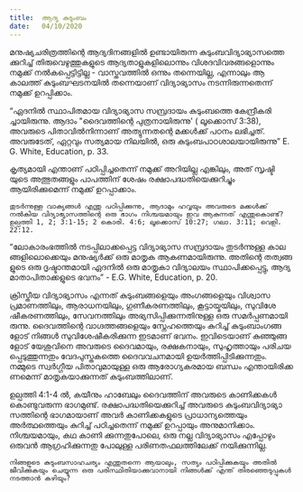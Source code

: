 ```yaml
---
title:  ആദ്യ കുടുംബം
date:   04/10/2020
---
```


മനുഷ്യചരിത്രത്തിന്റെ ആദ്യദിനങ്ങളിൽ ഉണ്ടായിരുന്ന കുടുംബവിദ്യാഭ്യാസത്തെ ക്കുറിച്ച് തിരുവെഴുത്തുകളുടെ ആദ്യതാളുകളിലൊന്നും വിശദവിവരങ്ങളൊന്നും നമുക്ക് നൽകപ്പെട്ടിട്ടില്ല - വാസ്തവത്തിൽ ഒന്നും തന്നെയില്ല, എന്നാലും ആ കാലത്ത് കുടുംബഘടനയിൽ തന്നെയാണ് വിദ്യാഭ്യാസം നടന്നിരുന്നതെന്ന് നമുക്ക് ഉറപ്പിക്കാം.

“ഏദനിൽ സ്ഥാപിതമായ വിദ്യാഭ്യാസ സമ്പ്രദായം കുടുംബത്തെ കേന്ദ്രീകരി ച്ചായിരുന്നു. ആദാം "ദൈവത്തിന്റെ പുത്രനായിരുന്നു' ( ലൂക്കൊസ് 3:38), അവരുടെ പിതാവിൽനിന്നാണ് അത്യുന്നതന്റെ മക്കൾക്ക് പഠനം ലഭിച്ചത്. അവരുടേത്, ഏറ്റവും സത്യമായ നിലയിൽ, ഒരു കുടുംബപാഠശാലയായിരുന്നു” E. G. White, Education, p. 33.

കൃത്യമായി എന്താണ് പഠിപ്പിച്ചതെന്ന് നമുക്ക് അറിയില്ല എങ്കിലും, അത് സൃഷ്ടി യുടെ അത്ഭുതങ്ങളും പാപത്തിന് ശേഷം രക്ഷാപദ്ധതിയെക്കുറിച്ചും ആയിരിക്കുമെന്ന് നമുക്ക് ഉറപ്പാക്കാം.

`തുടർന്നുള്ള വാക്യങ്ങൾ എന്തു പഠിപ്പിക്കുന്നു, ആദാമും ഹവ്വയും അവരുടെ മക്കൾക്ക് നൽകിയ വിദ്യാഭ്യാസത്തിന്റെ ഒരു ഭാഗം നിശ്ചയമായും ഇവ ആകുന്നത് എന്തുകൊണ്ട്? ഉല്പത്തി 1, 2; 3:1-15; 2 കൊരി. 4:6; ലൂക്കൊസ് 10:27; ഗലാ. 3:11; വെളി. 22:12.`

“ലോകാരംഭത്തിൽ നടപ്പിലാക്കപ്പെട്ട വിദ്യാഭ്യാസ സമ്പ്രദായം തുടർന്നുള്ള കാല ങ്ങളിലൊക്കെയും മനുഷ്യർക്ക് ഒരു മാതൃക ആകണമായിരുന്നു. അതിന്റെ തത്വങ്ങ ളുടെ ഒരു ദൃഷ്ടാന്തമായി ഏദനിൽ ഒരു മാതൃകാ വിദ്യാലയം സ്ഥാപിക്കപ്പെട്ടു, ആദ്യ മാതാപിതാക്കളുടെ ഭവനം” - E.G. White, Education, p. 20.

ക്രിസ്തീയ വിദ്യാഭ്യാസം എന്നത് കുടുംബങ്ങളെയും അംഗങ്ങളെയും വിശ്വാസ പ്രമാണത്തിലും, ആരാധനയിലും, ഗുണീകരണത്തിലും, കൂട്ടായ്മയിലും, സുവിശേ ഷീകരണത്തിലും, സേവനത്തിലും അഭ്യസിപ്പിക്കുന്നതിനുള്ള ഒരു സമർപ്പണമായി രുന്നു. ദൈവത്തിന്റെ വാഗ്ദത്തങ്ങളെയും സ്നേഹത്തെയും കുറിച്ച് കുടുംബാംഗങ്ങ ളോട് നിങ്ങൾ സുവിശേഷീകരിക്കുന്ന ഇടമാണ് ഭവനം. ഇവിടെയാണ് കുഞ്ഞുങ്ങ ളോട് യേശുവിനെ അവരുടെ ദൈവമായും, രക്ഷകനായും, സുഹൃത്തായും പരിചയ പ്പെടുത്തുന്നതും വേദപുസ്തകത്തെ ദൈവവചനമായി ഉയർത്തിപ്പിടിക്കുന്നതും. നമ്മുടെ സ്വർഗ്ഗീയ പിതാവുമായുള്ള ഒരു ആരോഗ്യകരമായ ബന്ധം എന്തായിരിക്ക ണമെന്ന് മാതൃകയാക്കുന്നത് കുടുംബത്തിലാണ്.

ഉല്പത്തി 4:1-4 ൽ, കയീനും ഹാബേലും ദൈവത്തിന് അവരുടെ കാണിക്കകൾ കൊണ്ടുവരുന്ന ഭാഗമുണ്ട്. രക്ഷാപദ്ധതിയെക്കുറിച്ച് അവരുടെ കുടുംബവിദ്യാഭ്യാ സത്തിന്റെ ഭാഗമായാണ് അവർ കാണിക്കകളുടെ പ്രാധാന്യത്തെയും അർത്ഥത്തെയും കുറിച്ച് പഠിച്ചതെന്ന് നമുക്ക് ഉറപ്പായും അനുമാനിക്കാം. നിശ്ചയമായും, കഥ കാണി ക്കുന്നതുപോലെ, ഒരു നല്ല വിദ്യാഭ്യാസം എപ്പോഴും ഒരുവൻ ആഗ്രഹിക്കുന്നതു പോലുള്ള പരിണതഫലത്തിലേക്ക് നയിക്കുന്നില്ല.

`നിങ്ങളുടെ കുടുംബസാഹചര്യം എന്തുതന്നെ ആയാലും, സത്യം പഠിപ്പിക്കുകയും അതിൽ ജീവിക്കുകയും ചെയ്യുന്ന ഒരു പരിസ്ഥിതിയാക്കുവാനായി നിങ്ങൾക്ക് എന്ത് തിരഞ്ഞെടുപ്പുകൾ നടത്താൻ കഴിയും?`